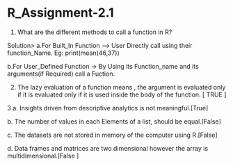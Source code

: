 
# R_Assignment-2.1

1. What are the different methods to call a function in R?

Solution> 
a.For Built_In Function —> User Directly call using their function_Name.
Eg: print(mean(46,37))

b.For User_Defined Function -> By Using its Function_name and its arguments(if Required) call a Fuction.


2. The lazy evaluation of a function means , the argument is evaluated only if it is evaluated only if it is used inside the body of the function.   [  TRUE ]

3
a. Insights driven from descriptive analytics is not meaningful.[True]

b. The number of values in each Elements of a list, should be equal.[False]

c. The datasets are not stored in memory of the computer using R.[False]

d. Data frames and matrices are two dimensional however the array is multidimensional.[False ]
